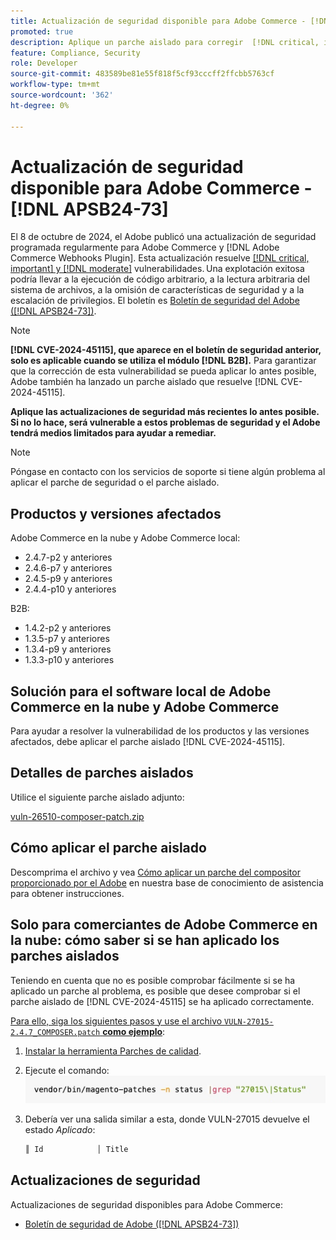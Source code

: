 ```yaml
---
title: Actualización de seguridad disponible para Adobe Commerce - [!DNL APSB24-73]
promoted: true
description: Aplique un parche aislado para corregir  [!DNL critical, important, and moderate vulnerabilities] para Adobe Commerce 2.4.7-p2, 2.4.6-p7, 2.4.5-p9, 2.4.4-p10 y las instancias de versiones anteriores que solo ejecuten [!DNL B2B] module.
feature: Compliance, Security
role: Developer
source-git-commit: 483589be81e55f818f5cf93cccff2ffcbb5763cf
workflow-type: tm+mt
source-wordcount: '362'
ht-degree: 0%

---
```


# Actualización de seguridad disponible para Adobe Commerce - [!DNL APSB24-73]

El 8 de octubre de 2024, el Adobe publicó una actualización de seguridad programada regularmente para Adobe Commerce y [!DNL Adobe Commerce Webhooks Plugin].
Esta actualización resuelve [[!DNL critical, important] y  [!DNL moderate]](https://helpx.adobe.com/security/severity-ratings.html) vulnerabilidades. Una explotación exitosa podría llevar a la ejecución de código arbitrario, a la lectura arbitraria del sistema de archivos, a la omisión de características de seguridad y a la escalación de privilegios. El boletín es [Boletín de seguridad del Adobe ([!DNL APSB24-73])](https://helpx.adobe.com/security/products/magento/apsb24-73.html).

>[!NOTE]
>
>**[!DNL CVE-2024-45115], que aparece en el boletín de seguridad anterior, solo es aplicable cuando se utiliza el módulo [!DNL B2B].** Para garantizar que la corrección de esta vulnerabilidad se pueda aplicar lo antes posible, Adobe también ha lanzado un parche aislado que resuelve [!DNL CVE-2024-45115].

**Aplique las actualizaciones de seguridad más recientes lo antes posible. Si no lo hace, será vulnerable a estos problemas de seguridad y el Adobe tendrá medios limitados para ayudar a remediar.**

>[!NOTE]
>
>Póngase en contacto con los servicios de soporte si tiene algún problema al aplicar el parche de seguridad o el parche aislado.

## Productos y versiones afectados

Adobe Commerce en la nube y Adobe Commerce local:

* 2.4.7-p2 y anteriores
* 2.4.6-p7 y anteriores
* 2.4.5-p9 y anteriores
* 2.4.4-p10 y anteriores

B2B:

* 1.4.2-p2 y anteriores
* 1.3.5-p7 y anteriores
* 1.3.4-p9 y anteriores
* 1.3.3-p10 y anteriores


## Solución para el software local de Adobe Commerce en la nube y Adobe Commerce

Para ayudar a resolver la vulnerabilidad de los productos y las versiones afectados, debe aplicar el parche aislado [!DNL CVE-2024-45115].

## Detalles de parches aislados

Utilice el siguiente parche aislado adjunto:

[vuln-26510-composer-patch.zip](assets/vuln-26510-composer-patch.zip)

## Cómo aplicar el parche aislado

Descomprima el archivo y vea [Cómo aplicar un parche del compositor proporcionado por el Adobe](https://experienceleague.adobe.com/docs/commerce-knowledge-base/kb/how-to/how-to-apply-a-composer-patch-provided-by-magento.html) en nuestra base de conocimiento de asistencia para obtener instrucciones.

## Solo para comerciantes de Adobe Commerce en la nube: cómo saber si se han aplicado los parches aislados

Teniendo en cuenta que no es posible comprobar fácilmente si se ha aplicado un parche al problema, es posible que desee comprobar si el parche aislado de [!DNL CVE-2024-45115] se ha aplicado correctamente.

<u>Para ello, siga los siguientes pasos y use el archivo `VULN-27015-2.4.7_COMPOSER.patch` **como ejemplo**</u>:

1. [Instalar la herramienta Parches de calidad](https://experienceleague.adobe.com/docs/commerce-operations/tools/quality-patches-tool/usage.html).
1. Ejecute el comando:<br>
   ![cve-2024-34102-tell-if-patch-applied-code](assets/cve-2024-34102-tell-if-patch-applied-code.png)
1. Debería ver una salida similar a esta, donde VULN-27015 devuelve el estado *Aplicado*:

   ```bash
   ║ Id            │ Title                                                        │ Category        │ Origin                 │ Status      │ Details                                          ║ ║ N/A           │ ../m2-hotfixes/VULN-27015-2.4.7_COMPOSER_patch.patch      │ Other           │ Local                  │ Applied     │ Patch type: Custom                                
   ```

<!-- For Step 2:
     ```bash
    vendor/bin/magento-patches -n status |grep "27015\|Status"
     ```
-->

## Actualizaciones de seguridad

Actualizaciones de seguridad disponibles para Adobe Commerce:

* [Boletín de seguridad de Adobe ([!DNL APSB24-73])](https://helpx.adobe.com/security/products/magento/apsb24-73.html)
